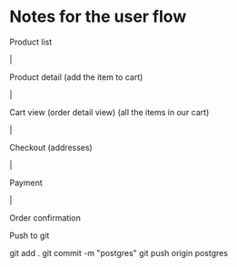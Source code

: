 # Notes for the user flow

Product list

|

Product detail (add the item to cart)

|

Cart view (order detail view) (all the items in our cart)

|

Checkout (addresses)

|

Payment

|

Order confirmation


Push to git

git add .
git commit -m "postgres"
git push origin postgres